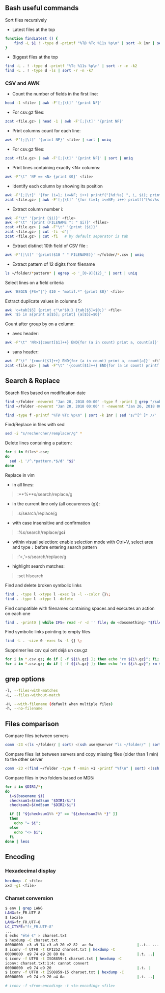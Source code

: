 ## Bash useful commands

Sort files recursively
- Latest files at the top
```bash
function findLatest () {
    find -L $1 ! -type d -printf "%T@ %Tc %11s %p\n" | sort -k 1nr | sed 's/^[^ ]* //' less
}
```
- Biggest files at the top
```bash
find -L . ! -type d -printf "%Tc %11s %p\n" | sort -r -n -k2
find -L . ! -type d -ls | sort -r -n -k7
```

### CSV and AWK
- Count the number of fields in the first line:
```bash
head -1 <file> | awk -F'[;|\t]' '{print NF}'
```
- For csv.gz files:
```bash
zcat <file.gz> | head -1 | awk -F'[;|\t]' '{print NF}'
```

- Print columns count for each line:
```bash
awk -F'[;|\t]' '{print NF}' <file> | sort | uniq
```
- For csv.gz files:
```bash
zcat <file.gz> | awk -F'[;|\t]' '{print NF}' | sort | uniq
```

- Print lines containing exactly \<N\> columns:
```bash
awk -F"\t" 'NF == <N> {print $0}' <file>
```

- Identify each column by showing its position
```bash
awk -F'[;|\t]' '{for (i=1; i<=NF; i++) printf("[%d:%s] ", i, $i); print ""}' <file> | head -1
zcat <file.gz> | awk -F'[;|\t]' '{for (i=1; i<=NF; i++) printf("[%d:%s] ", i, $i); print ""}' | head -1
```

- Extract column number i:
```bash
awk -F"\t" '{print ($i)}' <file>
awk -F"\t" '{print (FILENAME ": " $i)}' <files>
zcat <file.gz> | awk -F"\t" '{print ($i)}'
zcat <file.gz> | cut -fi -d'|'
zcat <file.gz> | cut -fi   # by default separator is tab
```

- Extract distinct 10th field of CSV file :
```bash
awk -F"[|\t]" '{print($10 " " FILENAME)}' ~/folder/*.csv | uniq
```

- Extract pattern of 12 digits from filename
```bash
ls ~/folder/*pattern* | egrep -o '_[0-9]{12}_' | sort | uniq
```

Select lines on a field criteria
```bash
awk 'BEGIN {FS="|"} $10 ~ "motif.*" {print $0}' <file>
```

Extract duplicate values in columns 5:
```bash
awk 'c=tab[$5] {print c"\n"$0;} {tab[$5]=$0;}' <file>
awk '$5 in a{print a[$5]; print} {a[$5]=$0}'
```

Count after group by on a column:
- avec header:
```bash
awk -F"\t" 'NR>1{count[$1]++} END{for (a in count) print a, count[a]}' <file>
```
- sans header:
```bash
awk -F"\t" '{count[$1]++} END{for (a in count) print a, count[a]}' <file>
zcat <file.gz> | awk -F"\t" '{count[$1]++} END{for (a in count) printf "%-20s %20s\n", a, count[a]}' | sort
```

## Search & Replace
Search files based on modification date
```bash
find ~/folder -newermt "Jan 20, 2018 00:00" -type f -print | grep "/subfolder/\|/subdir/" > result_$(date +"%Y%m%d").txt
find ~/folder -newermt "Jan 20, 2018 00:00" ! -newermt "Jan 26, 2018 00:00" -type f -print 

find -type f -printf "%T@ %Tc %p\n" | sort -k 1nr | sed 's/^[^ ]* //' | head -n 100 |less
```



Find/Replace in files with sed
```bash
sed -i "s/rechercher/remplacer/g" *
```

Delete lines containing a pattern:
```bash
for i in files*.csv;
do
  sed -i '/^.*pattern.*$/d' "$i"
done
```

Replace in vim
- in all lines:
> :**%**s/search/replace/g
- in the current line only (all occurences (g)):
> :s/search/replace/g
- with case insensitive and confirmation
> :%s/search/replace/g**ci**
- within visual selection: enable selection mode with Ctrl+V, select area and type ```:``` before entering search pattern
> :'<,'>s/search/replace/g
- highlight search matches:
> :set hlsearch


Find and delete broken symbolic links
```bash
find . -type l -xtype l -exec ls -l --color {}\;
find . -type l -xtype l -delete
```

Find compatible with filenames containing spaces and executes an action on each one
```bash
find . -print0 | while IFS= read -r -d '' file; do <dosomething> "$file"; done
```

Find symbolic links pointing to empty files
```bash
find -L . -size 0 -exec ls -l {} \;
```

Supprimer les csv qui ont déjà un csv.gz
```bash
for i in *.csv.gz; do if [ -f ${i%.gz} ]; then echo "rm ${i%.gz}"; fi; done
for i in *.csv.gz; do if [ -f ${i%.gz} ]; then echo "rm ${i%.gz}"; rm ${i%.gz}; fi; done
```

## grep options ##
```bash
-l, --files-with-matches
-L, --files-without-match

-H, --with-filename (default when multiple files)
-h, --no-filename
```


## Files comparison
Compare files between servers
```bash
comm -23 <(ls ~/folder/ | sort) <(ssh user@server "ls ~/folder/" | sort)
```

Compare files list between servers and copy missing files (older than 1 min) to the other server
```bash
comm -23 <(find ~/folder -type f -mmin +1 -printf "%f\n" | sort) <(ssh user@server "ls ~/folder/" | sort) | grep pattern | xargs -I % scp ~/folder/% user@server:~/folder/
```

Compare files in two folders based on MD5:
```bash
for i in $DIR1/*;
do
  i=$(basename $i)
  checksum1=$(md5sum "$DIR1/$i")
  checksum2=$(md5sum "$DIR2/$i")

  if [[ "${checksum1%% *}" == "${checksum2%% *}" ]]
  then
    echo "= $i";
  else
    echo "<> $i";
  fi
done | less
```


## Encoding
### Hexadecimal display
```bash
hexdump -C <file>
xxd -g1 <file>
```

### Charset conversion
```bash
$ env | grep LANG
LANG=fr_FR.UTF-8
$ locale
LANG=fr_FR.UTF-8
LC_CTYPE="fr_FR.UTF-8"
...
$ echo "été €" > charset.txt
$ hexdump -C charset.txt
00000000  c3 a9 74 c3 a9 20 e2 82  ac 0a                    |..t.. ....|
$ iconv -f UTF8 -t CP1252 charset.txt | hexdump -C
00000000  e9 74 e9 20 80 0a                                 |.t. ..|
$ iconv -f UTF8 -t ISO8859-1 charset.txt | hexdump -C
iconv: charset.txt:1:4: cannot convert
00000000  e9 74 e9 20                                       |.t. |
$ iconv -f UTF8 -t ISO8859-15 charset.txt | hexdump -C
00000000  e9 74 e9 20 a4 0a                                 |.t. ..|

# iconv -f <from-encoding> -t <to-encoding> <file>
```
